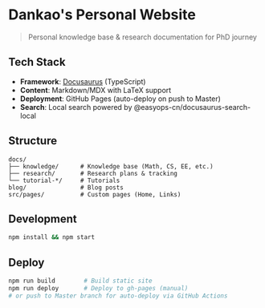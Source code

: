 # Dankao's Personal Website

> Personal knowledge base & research documentation for PhD journey

## Tech Stack
- **Framework**: [Docusaurus](https://docusaurus.io/) (TypeScript)
- **Content**: Markdown/MDX with LaTeX support
- **Deployment**: GitHub Pages (auto-deploy on push to Master)
- **Search**: Local search powered by @easyops-cn/docusaurus-search-local

## Structure
```
docs/
├── knowledge/      # Knowledge base (Math, CS, EE, etc.)
├── research/       # Research plans & tracking
└── tutorial-*/     # Tutorials
blog/               # Blog posts
src/pages/          # Custom pages (Home, Links)
```

## Development

```bash
npm install && npm start
```

## Deploy

```bash
npm run build        # Build static site
npm run deploy       # Deploy to gh-pages (manual)
# or push to Master branch for auto-deploy via GitHub Actions
```
